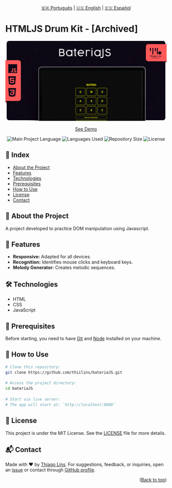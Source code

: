 <div align="center" id="top">

[🇧🇷 Português](./README.md) | [🇺🇸 English](./README_EN.md) | [🇪🇸 Español](./README_ES.md)

</div>

# HTMLJS Drum Kit - [Archived]

<div align="center">

![Cover](./.github/assets/cover.png)

[See Demo](https://td-bateria-js.surge.sh/)

![Main Project Language](https://img.shields.io/github/languages/top/thiilins/bateriaJS?color=FF5858&style=for-the-badge)
![Languages Used](https://img.shields.io/github/languages/count/thiilins/bateriaJS?color=FF5858&style=for-the-badge)
![Repository Size](https://img.shields.io/github/repo-size/thiilins/bateriaJS?color=FF5858&style=for-the-badge)
![License](https://img.shields.io/github/license/thiilins/bateriaJS?color=FF5858&style=for-the-badge)

</div>

## 📖 Index

- [About the Project](#-about-the-project)
- [Features](#-features)
- [Technologies](#-technologies)
- [Prerequisites](#-prerequisites)
- [How to Use](#-how-to-use)
- [License](#-license)
- [Contact](#-contact)

## 📘 About the Project

A project developed to practice DOM manipulation using Javascript.

## 🚀 Features

- **Responsive:** Adapted for all devices.
- **Recognition:** Identifies mouse clicks and keyboard keys.
- **Melody Generator:** Creates melodic sequences.

## 🛠 Technologies

- HTML
- CSS
- JavaScript

## 📜 Prerequisites

Before starting, you need to have [Git](https://git-scm.com) and [Node](https://nodejs.org/en/) installed on your machine.

## 🚀 How to Use

```bash
# Clone this repository:
git clone https://github.com/thiilins/bateriaJS.git

# Access the project directory:
cd bateriaJS

# Start via live server:
# The app will start at: `http://localhost:8080`
```

## 📜 License

This project is under the MIT License. See the [LICENSE](./LICENSE.md) file for more details.

## 📬 Contact

Made with ❤️ by [Thiago Lins](https://github.com/thiilins). 
For suggestions, feedback, or inquiries, open an [issue](https://github.com/thiilins/bateriaJS/issues) or contact through [GitHub profile](https://github.com/thiilins).
<p align="right">(<a href="#top">Back to top</a>)</p>

